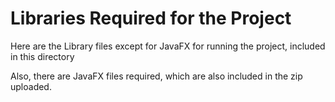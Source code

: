 # Libraries Required for the Project #
Here are the Library files except for JavaFX for running the project, included in this directory

Also, there are JavaFX files required, which are also included in the zip uploaded.
